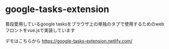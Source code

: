 # google-tasks-extension
普段愛用しているgoogle tasksをブラウザ上の単独のタブで使用するためのwebフロントをvue.jsで実装しています


デモはこちらから https://google-tasks-extension.netlify.com/
